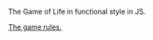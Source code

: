 The Game of Life in functional style in JS.

[The game rules.](https://en.wikipedia.org/wiki/Conway%27s_Game_of_Life)

